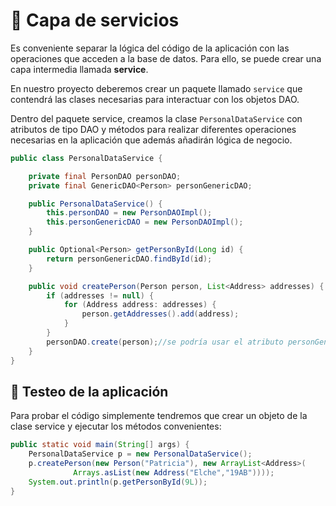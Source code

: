 # 🔮 Capa de servicios

Es conveniente separar la lógica del código de la aplicación con las operaciones que acceden a la base de datos. Para ello, se puede crear una capa intermedia llamada **service**.

En nuestro proyecto deberemos crear un paquete llamado `service` que contendrá las clases necesarias para interactuar con los objetos DAO.

Dentro del paquete service, creamos la clase `PersonalDataService` con atributos de tipo DAO y métodos para realizar diferentes operaciones necesarias en la aplicación que además añadirán lógica de negocio.

```java title="PersonalDataService.java"
public class PersonalDataService {

    private final PersonDAO personDAO;
    private final GenericDAO<Person> personGenericDAO;

    public PersonalDataService() {
        this.personDAO = new PersonDAOImpl();
        this.personGenericDAO = new PersonDAOImpl();
    }

    public Optional<Person> getPersonById(Long id) {
        return personGenericDAO.findById(id);
    }

    public void createPerson(Person person, List<Address> addresses) {
        if (addresses != null) {
            for (Address address: addresses) {
                person.getAddresses().add(address);
            }
        }
        personDAO.create(person);//se podría usar el atributo personGenericDAO
    }
}
```

## 🔮 Testeo de la aplicación

Para probar el código simplemente tendremos que crear un objeto de la clase service y ejecutar los métodos convenientes:

```java title="Test.java"
public static void main(String[] args) {
    PersonalDataService p = new PersonalDataService();
    p.createPerson(new Person("Patricia"), new ArrayList<Address>(
              Arrays.asList(new Address("Elche","19AB"))));
    System.out.println(p.getPersonById(9L));
}
```